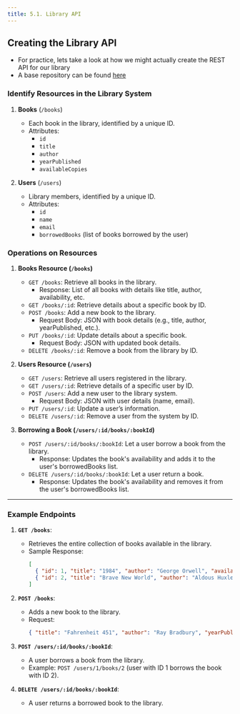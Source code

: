 ```yaml
---
title: 5.1. Library API
---
```

## Creating the Library API
- For practice, lets take a look at how we might actually create the REST API for our library
- A base repository can be found [here](https://github.com/menglishca/rest-api-examples/tree/main)

### Identify Resources in the Library System

1. **Books** (`/books`)
   - Each book in the library, identified by a unique ID.
   - Attributes:
     - `id`
     - `title`
     - `author`
     - `yearPublished`
     - `availableCopies`

2. **Users** (`/users`)
   - Library members, identified by a unique ID.
   - Attributes:
     - `id`
     - `name`
     - `email`
     - `borrowedBooks` (list of books borrowed by the user)

### Operations on Resources

1. **Books Resource (`/books`)**
   - `GET /books`: Retrieve all books in the library.
     - Response: List of all books with details like title, author, availability, etc.
   - `GET /books/:id`: Retrieve details about a specific book by ID.
   - `POST /books`: Add a new book to the library.
     - Request Body: JSON with book details (e.g., title, author, yearPublished, etc.).
   - `PUT /books/:id`: Update details about a specific book.
     - Request Body: JSON with updated book details.
   - `DELETE /books/:id`: Remove a book from the library by ID.

2. **Users Resource (`/users`)**
   - `GET /users`: Retrieve all users registered in the library.
   - `GET /users/:id`: Retrieve details of a specific user by ID.
   - `POST /users`: Add a new user to the library system.
     - Request Body: JSON with user details (name, email).
   - `PUT /users/:id`: Update a user’s information.
   - `DELETE /users/:id`: Remove a user from the system by ID.

4. **Borrowing a Book (`/users/:id/books/:bookId`)**
   - `POST /users/:id/books/:bookId`: Let a user borrow a book from the library.
     - Response: Updates the book's availability and adds it to the user's borrowedBooks list.
   - `DELETE /users/:id/books/:bookId`: Let a user return a book.
     - Response: Updates the book's availability and removes it from the user's borrowedBooks list.

---

### Example Endpoints

1. **`GET /books`**:
   - Retrieves the entire collection of books available in the library.
   - Sample Response:
     ```json
     [
       { "id": 1, "title": "1984", "author": "George Orwell", "availableCopies": 3 },
       { "id": 2, "title": "Brave New World", "author": "Aldous Huxley", "availableCopies": 5 }
     ]
     ```

2. **`POST /books`**:
   - Adds a new book to the library.
   - Request:
     ```json
     { "title": "Fahrenheit 451", "author": "Ray Bradbury", "yearPublished": 1953, "availableCopies": 2 }
     ```

3. **`POST /users/:id/books/:bookId`**:
   - A user borrows a book from the library.
   - Example: `POST /users/1/books/2` (user with ID 1 borrows the book with ID 2).

4. **`DELETE /users/:id/books/:bookId`**:
   - A user returns a borrowed book to the library.